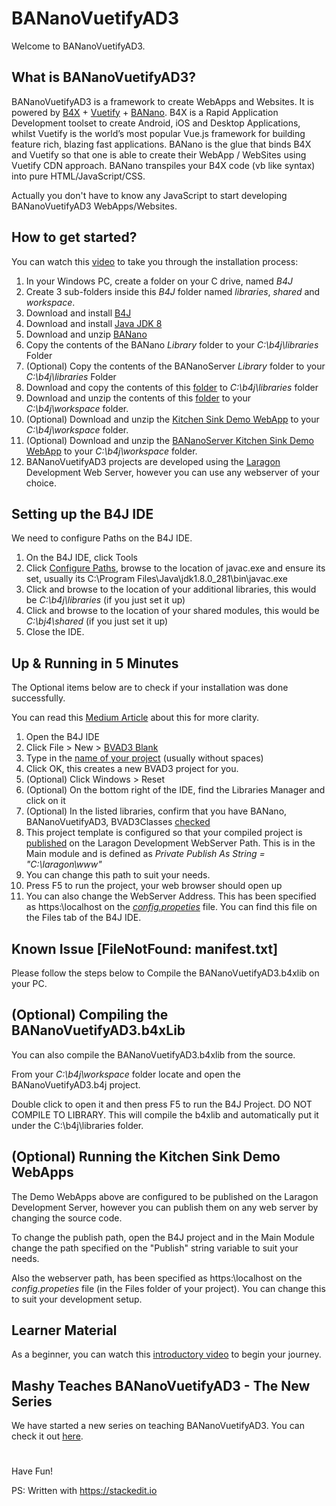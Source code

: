 # BANanoVuetifyAD3

Welcome to BANanoVuetifyAD3.

## What is BANanoVuetifyAD3?

BANanoVuetifyAD3 is a framework to create WebApps and Websites. It is powered by [B4X](https://www.b4x.com/) + [Vuetify](https://vuetifyjs.com/en/) + [BANano](https://www.b4x.com/android/forum/threads/banano-website-app-pwa-library-with-abstract-designer-support.99740/#content). B4X is a Rapid Application Development toolset to create Android, iOS and Desktop Applications, whilst Vuetify is the world’s most popular Vue.js framework for building feature rich, blazing fast applications. BANano is the glue that binds B4X and Vuetify so that one is able to create their WebApp / WebSites using Vuetify CDN approach. BANano transpiles your B4X code (vb like syntax) into pure HTML/JavaScript/CSS.

Actually you don't have to know any JavaScript to start developing BANanoVuetifyAD3 WebApps/Websites.

## How to get started?

You can watch this [video](https://youtu.be/jKG2HUO4YdA) to take you through the installation process:

1. In your Windows PC, create a folder on your C drive, named *B4J*
2. Create 3 sub-folders inside this *B4J* folder named *libraries*, *shared* and *workspace*.
3. Download and install [B4J](https://www.b4x.com/b4j.html)
4. Download and install [Java JDK 8](https://www.oracle.com/java/technologies/downloads/#java8)
5. Download and unzip [BANano](https://www.b4x.com/android/forum/threads/banano-website-app-pwa-library-with-abstract-designer-support.99740/#post-627764)
6. Copy the contents of the BANano *Library* folder to your *C:\b4j\libraries* Folder
7. (Optional) Copy the contents of the BANanoServer *Library* folder to your *C:\b4j\libraries* Folder
8. Download and copy the contents of this [folder](https://github.com/Mashiane/BANanoVuetifyAD3/tree/main/External%20Libraries) to *C:\b4j\libraries* folder
9. Download and unzip the contents of this [folder](https://github.com/Mashiane/BANanoVuetifyAD3/tree/main/Library) to your *C:\b4j\workspace* folder.
10. (Optional) Download and unzip the [Kitchen Sink Demo WebApp](https://github.com/Mashiane/BANanoVuetifyAD3/blob/main/BVAD3KitchenSink.zip) to your *C:\b4j\workspace* folder.
11. (Optional) Download and unzip the [BANanoServer Kitchen Sink Demo WebApp](https://github.com/Mashiane/BANanoVuetifyAD3/blob/main/BVAD3Server.zip) to your *C:\b4j\workspace* folder.
12. BANanoVuetifyAD3 projects are developed using the [Laragon](https://laragon.org/download/) Development Web Server, however you can use any webserver of your choice.

## Setting up the B4J IDE

We need to configure Paths on the B4J IDE.

1. On the B4J IDE, click Tools
2. Click [Configure Paths](https://github.com/Mashiane/BANanoVuetifyAD3/blob/main/PathsConfiguration.jpg), browse to the location of javac.exe and ensure its set, usually its C:\Program Files\Java\jdk1.8.0_281\bin\javac.exe
3. Click and browse to the location of your additional libraries, this would be *C:\b4j\libraries* (if you just set it up)
4. Click and browse to the location of your shared modules, this would be *C:\bj4\shared* (if you just set it up)
5. Close the IDE.

## Up & Running in 5 Minutes

The Optional items below are to check if your installation was done successfully.

You can read this [Medium Article](https://mbanga-anele.medium.com/up-running-with-vuetify-in-5-minutes-using-bananovuetifyad3-badde1c6b79b) about this for more clarity.

1. Open the B4J IDE
2. Click File > New > [BVAD3 Blank](https://github.com/Mashiane/BANanoVuetifyAD3/blob/main/BVAD3Blank.jpg)
3. Type in the [name of your project](https://github.com/Mashiane/BANanoVuetifyAD3/blob/main/EnterProjectName.jpg) (usually without spaces)
4. Click OK, this creates a new BVAD3 project for you.
5. (Optional) Click Windows > Reset
6. (Optional) On the bottom right of the IDE, find the Libraries Manager and click on it
7. (Optional) In the listed libraries, confirm that you have BANano, BANanoVuetifyAD3, BVAD3Classes [checked](https://github.com/Mashiane/BANanoVuetifyAD3/blob/main/LibrariesManager.jpg)
8. This project template is configured so that your compiled project is [published](https://github.com/Mashiane/BANanoVuetifyAD3/blob/main/PublishPath.jpg) on the Laragon Development WebServer Path. This is in the Main module and is defined as *Private Publish As String = "C:\laragon\www"*
9. You can change this path to suit your needs.
10. Press F5 to run the project, your web browser should open up
11. You can also change the WebServer Address. This has been specified as https:\\localhost on the *[config.propeties](https://github.com/Mashiane/BANanoVuetifyAD3/blob/main/FilesManager.jpg)* file. You can find this file on the Files tab of the B4J IDE.

## Known Issue [FileNotFound: manifest.txt]

Please follow the steps below to Compile the BANanoVuetifyAD3.b4xlib on your PC.

## (Optional) Compiling the BANanoVuetifyAD3.b4xLib

You can also compile the BANanoVuetifyAD3.b4xlib from the source.

From your *C:\b4j\workspace* folder locate and open the BANanoVuetifyAD3.b4j project.

Double click to open it and then press F5 to run the B4J Project. DO NOT COMPILE TO LIBRARY. This will compile the b4xlib and automatically put it under the C:\b4j\libraries folder. 

## (Optional) Running the Kitchen Sink Demo WebApps

The Demo WebApps above are configured to be published on the Laragon Development Server, however you can publish them on any web server by changing the source code.

To change the publish path, open the B4J project and in the Main Module change the path specified on the "Publish" string variable to suit your  needs.

Also the webserver path, has been specified as https:\\localhost on the *config.propeties* file (in the Files folder of your project). You can change this to suit your development setup.

## Learner Material

As a beginner, you can watch this [introductory video](https://youtu.be/QQzPrfX1lQo) to begin your journey.

## Mashy Teaches BANanoVuetifyAD3 - The New Series

We have started a new series on teaching BANanoVuetifyAD3. You can check it out [here](https://www.b4x.com/android/forum/threads/mashy-teaches-webapp-website-development-with-bananovuetifyad3-the-new-series.132305/#content).

# 

Have Fun!

PS: Written with https://stackedit.io

